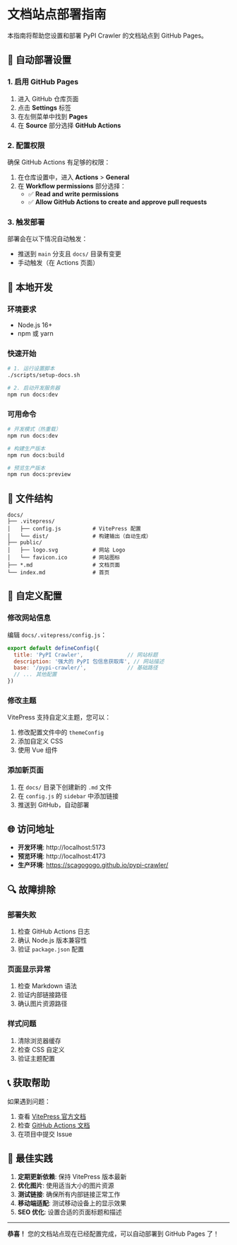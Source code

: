 # 文档站点部署指南

本指南将帮助您设置和部署 PyPI Crawler 的文档站点到 GitHub Pages。

## 🚀 自动部署设置

### 1. 启用 GitHub Pages

1. 进入 GitHub 仓库页面
2. 点击 **Settings** 标签
3. 在左侧菜单中找到 **Pages**
4. 在 **Source** 部分选择 **GitHub Actions**

### 2. 配置权限

确保 GitHub Actions 有足够的权限：

1. 在仓库设置中，进入 **Actions** > **General**
2. 在 **Workflow permissions** 部分选择：
   - ✅ **Read and write permissions**
   - ✅ **Allow GitHub Actions to create and approve pull requests**

### 3. 触发部署

部署会在以下情况自动触发：
- 推送到 `main` 分支且 `docs/` 目录有变更
- 手动触发（在 Actions 页面）

## 🔧 本地开发

### 环境要求

- Node.js 16+ 
- npm 或 yarn

### 快速开始

```bash
# 1. 运行设置脚本
./scripts/setup-docs.sh

# 2. 启动开发服务器
npm run docs:dev
```

### 可用命令

```bash
# 开发模式（热重载）
npm run docs:dev

# 构建生产版本
npm run docs:build

# 预览生产版本
npm run docs:preview
```

## 📁 文件结构

```
docs/
├── .vitepress/
│   ├── config.js          # VitePress 配置
│   └── dist/              # 构建输出（自动生成）
├── public/
│   ├── logo.svg           # 网站 Logo
│   └── favicon.ico        # 网站图标
├── *.md                   # 文档页面
└── index.md               # 首页
```

## 🎨 自定义配置

### 修改网站信息

编辑 `docs/.vitepress/config.js`：

```js
export default defineConfig({
  title: 'PyPI Crawler',              // 网站标题
  description: '强大的 PyPI 包信息获取库', // 网站描述
  base: '/pypi-crawler/',             // 基础路径
  // ... 其他配置
})
```

### 修改主题

VitePress 支持自定义主题，您可以：

1. 修改配置文件中的 `themeConfig`
2. 添加自定义 CSS
3. 使用 Vue 组件

### 添加新页面

1. 在 `docs/` 目录下创建新的 `.md` 文件
2. 在 `config.js` 的 `sidebar` 中添加链接
3. 推送到 GitHub，自动部署

## 🌐 访问地址

- **开发环境**: http://localhost:5173
- **预览环境**: http://localhost:4173  
- **生产环境**: https://scagogogo.github.io/pypi-crawler/

## 🔍 故障排除

### 部署失败

1. 检查 GitHub Actions 日志
2. 确认 Node.js 版本兼容性
3. 验证 `package.json` 配置

### 页面显示异常

1. 检查 Markdown 语法
2. 验证内部链接路径
3. 确认图片资源路径

### 样式问题

1. 清除浏览器缓存
2. 检查 CSS 自定义
3. 验证主题配置

## 📞 获取帮助

如果遇到问题：

1. 查看 [VitePress 官方文档](https://vitepress.dev/)
2. 检查 [GitHub Actions 文档](https://docs.github.com/en/actions)
3. 在项目中提交 Issue

## 🎯 最佳实践

1. **定期更新依赖**: 保持 VitePress 版本最新
2. **优化图片**: 使用适当大小的图片资源
3. **测试链接**: 确保所有内部链接正常工作
4. **移动端适配**: 测试移动设备上的显示效果
5. **SEO 优化**: 设置合适的页面标题和描述

---

**恭喜！** 您的文档站点现在已经配置完成，可以自动部署到 GitHub Pages 了！
